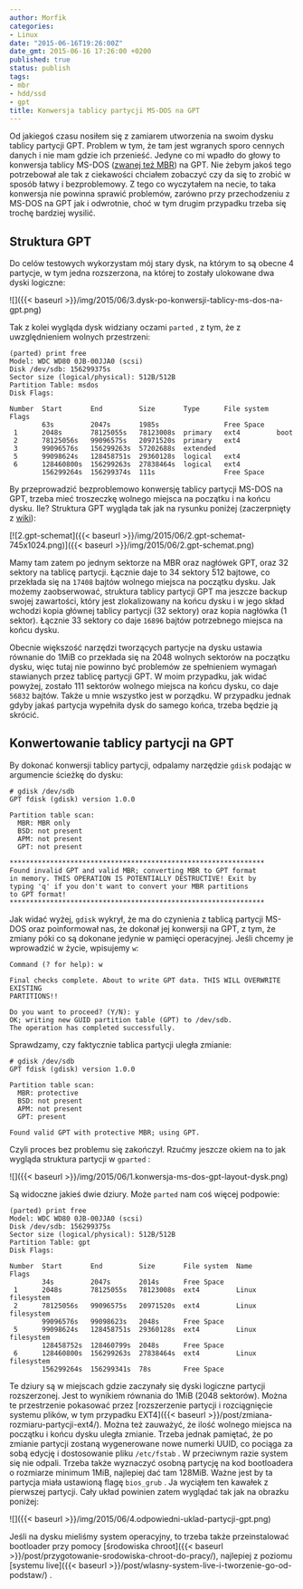 ```yaml
---
author: Morfik
categories:
- Linux
date: "2015-06-16T19:26:00Z"
date_gmt: 2015-06-16 17:26:00 +0200
published: true
status: publish
tags:
- mbr
- hdd/ssd
- gpt
title: Konwersja tablicy partycji MS-DOS na GPT
---
```


Od jakiegoś czasu nosiłem się z zamiarem utworzenia na swoim dysku tablicy partycji GPT. Problem w
tym, że tam jest wgranych sporo cennych danych i nie mam gdzie ich przenieść. Jedyne co mi wpadło do
głowy to konwersja tablicy MS-DOS ([zwanej też
MBR](https://superuser.com/questions/700770/mbr-equals-msdos-for-gparted)) na GPT. Nie żebym jakoś
tego potrzebował ale tak z ciekawości chciałem zobaczyć czy da się to zrobić w sposób łatwy i
bezproblemowy. Z tego co wyczytałem na necie, to taka konwersja nie powinna sprawić problemów,
zarówno przy przechodzeniu z MS-DOS na GPT jak i odwrotnie, choć w tym drugim przypadku trzeba się
trochę bardziej wysilić.

<!--more-->
## Struktura GPT

Do celów testowych wykorzystam mój stary dysk, na którym to są obecne 4 partycje, w tym jedna
rozszerzona, na której to zostały ulokowane dwa dyski logiczne:

![]({{< baseurl >}}/img/2015/06/3.dysk-po-konwersji-tablicy-ms-dos-na-gpt.png)

Tak z kolei wygląda dysk widziany oczami `parted` , z tym, że z uwzględnieniem wolnych przestrzeni:

    (parted) print free
    Model: WDC WD80 0JB-00JJA0 (scsi)
    Disk /dev/sdb: 156299375s
    Sector size (logical/physical): 512B/512B
    Partition Table: msdos
    Disk Flags:

    Number  Start       End         Size       Type      File system  Flags
            63s         2047s       1985s                Free Space
     1      2048s       78125055s   78123008s  primary   ext4         boot
     2      78125056s   99096575s   20971520s  primary   ext4
     3      99096576s   156299263s  57202688s  extended
     5      99098624s   128458751s  29360128s  logical   ext4
     6      128460800s  156299263s  27838464s  logical   ext4
            156299264s  156299374s  111s                 Free Space

By przeprowadzić bezproblemowo konwersję tablicy partycji MS-DOS na GPT, trzeba mieć troszeczkę
wolnego miejsca na początku i na końcu dysku. Ile? Struktura GPT wygląda tak jak na rysunku poniżej
(zaczerpnięty z
[wiki](https://en.wikipedia.org/wiki/GUID_Partition_Table)):

[![2.gpt-schemat]({{< baseurl >}}/img/2015/06/2.gpt-schemat-745x1024.png)]({{< baseurl >}}/img/2015/06/2.gpt-schemat.png)

Mamy tam zatem po jednym sektorze na MBR oraz nagłówek GPT, oraz 32 sektory na tablicę partycji.
Łącznie daje to 34 sektory 512 bajtowe, co przekłada się na `17408` bajtów wolnego miejsca na
początku dysku. Jak możemy zaobserwować, struktura tablicy partycji GPT ma jeszcze backup swojej
zawartości, który jest zlokalizowany na końcu dysku i w jego skład wchodzi kopia głównej tablicy
partycji (32 sektory) oraz kopia nagłówka (1 sektor). Łącznie 33 sektory co daje `16896` bajtów
potrzebnego miejsca na końcu dysku.

Obecnie większość narzędzi tworzących partycje na dysku ustawia równanie do 1MiB co przekłada się na
2048 wolnych sektorów na początku dysku, więc tutaj nie powinno być problemów ze spełnieniem wymagań
stawianych przez tablicę partycji GPT. W moim przypadku, jak widać powyżej, zostało 111 sektorów
wolnego miejsca na końcu dysku, co daje `56832` bajtów. Także u mnie wszystko jest w porządku. W
przypadku jednak gdyby jakaś partycja wypełniła dysk do samego końca, trzeba będzie ją skrócić.

## Konwertowanie tablicy partycji na GPT

By dokonać konwersji tablicy partycji, odpalamy narzędzie `gdisk` podając w argumencie ścieżkę do
dysku:

    # gdisk /dev/sdb
    GPT fdisk (gdisk) version 1.0.0

    Partition table scan:
      MBR: MBR only
      BSD: not present
      APM: not present
      GPT: not present

    ***************************************************************
    Found invalid GPT and valid MBR; converting MBR to GPT format
    in memory. THIS OPERATION IS POTENTIALLY DESTRUCTIVE! Exit by
    typing 'q' if you don't want to convert your MBR partitions
    to GPT format!
    ***************************************************************

Jak widać wyżej, `gdisk` wykrył, że ma do czynienia z tablicą partycji MS-DOS oraz poinformował nas,
że dokonał jej konwersji na GPT, z tym, że zmiany póki co są dokonane jedynie w pamięci operacyjnej.
Jeśli chcemy je wprowadzić w życie, wpisujemy `w`:

    Command (? for help): w

    Final checks complete. About to write GPT data. THIS WILL OVERWRITE EXISTING
    PARTITIONS!!

    Do you want to proceed? (Y/N): y
    OK; writing new GUID partition table (GPT) to /dev/sdb.
    The operation has completed successfully.

Sprawdzamy, czy faktycznie tablica partycji uległa zmianie:

    # gdisk /dev/sdb
    GPT fdisk (gdisk) version 1.0.0

    Partition table scan:
      MBR: protective
      BSD: not present
      APM: not present
      GPT: present

    Found valid GPT with protective MBR; using GPT.

Czyli proces bez problemu się zakończył. Rzućmy jeszcze okiem na to jak wygląda struktura partycji w
`gparted` :

![]({{< baseurl >}}/img/2015/06/1.konwersja-ms-dos-gpt-layout-dysk.png)

Są widoczne jakieś dwie dziury. Może `parted` nam coś więcej podpowie:

    (parted) print free
    Model: WDC WD80 0JB-00JJA0 (scsi)
    Disk /dev/sdb: 156299375s
    Sector size (logical/physical): 512B/512B
    Partition Table: gpt
    Disk Flags:

    Number  Start       End         Size       File system  Name              Flags
            34s         2047s       2014s      Free Space
     1      2048s       78125055s   78123008s  ext4         Linux filesystem
     2      78125056s   99096575s   20971520s  ext4         Linux filesystem
            99096576s   99098623s   2048s      Free Space
     5      99098624s   128458751s  29360128s  ext4         Linux filesystem
            128458752s  128460799s  2048s      Free Space
     6      128460800s  156299263s  27838464s  ext4         Linux filesystem
            156299264s  156299341s  78s        Free Space

Te dziury są w miejscach gdzie zaczynały się dyski logiczne partycji rozszerzonej. Jest to wynikiem
równania do 1MiB (2048 sektorów). Można te przestrzenie pokasować przez [rozszerzenie partycji i
rozciągnięcie systemu plików, w tym przypadku
EXT4]({{< baseurl >}}/post/zmiana-rozmiaru-partycji-ext4/). Można też zauważyć, że ilość wolnego
miejsca na początku i końcu dysku uległa zmianie. Trzeba jednak pamiętać, że po zmianie partycji
zostaną wygenerowane nowe numerki UUID, co pociąga za sobą edycję i dostosowanie pliku `/etc/fstab`
. W przeciwnym razie system się nie odpali. Trzeba także wyznaczyć osobną partycję na kod
bootloadera o rozmiarze minimum 1MiB, najlepiej dać tam 128MiB. Ważne jest by ta partycja miała
ustawioną flagę `bios_grub` . Ja wyciąłem ten kawałek z pierwszej partycji. Cały układ powinien
zatem wyglądać tak jak na obrazku poniżej:

![]({{< baseurl >}}/img/2015/06/4.odpowiedni-uklad-partycji-gpt.png)

Jeśli na dysku mieliśmy system operacyjny, to trzeba także przeinstalować bootloader przy pomocy
[środowiska chroot]({{< baseurl >}}/post/przygotowanie-srodowiska-chroot-do-pracy/), najlepiej z
poziomu [systemu live]({{< baseurl >}}/post/wlasny-system-live-i-tworzenie-go-od-podstaw/) .

